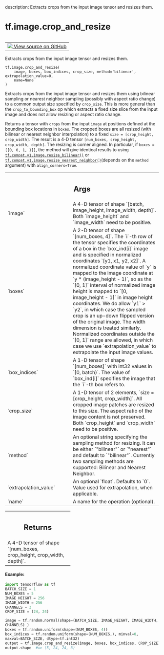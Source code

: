 description: Extracts crops from the input image tensor and resizes them.

<div itemscope itemtype="http://developers.google.com/ReferenceObject">
<meta itemprop="name" content="tf.image.crop_and_resize" />
<meta itemprop="path" content="Stable" />
</div>

# tf.image.crop_and_resize

<!-- Insert buttons and diff -->

<table class="tfo-notebook-buttons tfo-api nocontent" align="left">
<td>
  <a target="_blank" href="https://github.com/tensorflow/tensorflow/blob/r2.3/tensorflow/python/ops/image_ops_impl.py#L3985-L4066">
    <img src="https://www.tensorflow.org/images/GitHub-Mark-32px.png" />
    View source on GitHub
  </a>
</td>
</table>



Extracts crops from the input image tensor and resizes them.

<pre class="devsite-click-to-copy prettyprint lang-py tfo-signature-link">
<code>tf.image.crop_and_resize(
    image, boxes, box_indices, crop_size, method='bilinear', extrapolation_value=0,
    name=None
)
</code></pre>



<!-- Placeholder for "Used in" -->

Extracts crops from the input image tensor and resizes them using bilinear
sampling or nearest neighbor sampling (possibly with aspect ratio change) to a
common output size specified by `crop_size`. This is more general than the
`crop_to_bounding_box` op which extracts a fixed size slice from the input
image and does not allow resizing or aspect ratio change.

Returns a tensor with `crops` from the input `image` at positions defined at
the bounding box locations in `boxes`. The cropped boxes are all resized (with
bilinear or nearest neighbor interpolation) to a fixed
`size = [crop_height, crop_width]`. The result is a 4-D tensor
`[num_boxes, crop_height, crop_width, depth]`. The resizing is corner aligned.
In particular, if `boxes = [[0, 0, 1, 1]]`, the method will give identical
results to using <a href="../../tf/compat/v1/image/resize_bilinear.md"><code>tf.compat.v1.image.resize_bilinear()</code></a> or
<a href="../../tf/compat/v1/image/resize_nearest_neighbor.md"><code>tf.compat.v1.image.resize_nearest_neighbor()</code></a>(depends on the `method`
argument) with
`align_corners=True`.

<!-- Tabular view -->
 <table class="responsive fixed orange">
<colgroup><col width="214px"><col></colgroup>
<tr><th colspan="2"><h2 class="add-link">Args</h2></th></tr>

<tr>
<td>
`image`
</td>
<td>
A 4-D tensor of shape `[batch, image_height, image_width, depth]`.
Both `image_height` and `image_width` need to be positive.
</td>
</tr><tr>
<td>
`boxes`
</td>
<td>
A 2-D tensor of shape `[num_boxes, 4]`. The `i`-th row of the tensor
specifies the coordinates of a box in the `box_ind[i]` image and is
specified in normalized coordinates `[y1, x1, y2, x2]`. A normalized
coordinate value of `y` is mapped to the image coordinate at `y *
(image_height - 1)`, so as the `[0, 1]` interval of normalized image
height is mapped to `[0, image_height - 1]` in image height coordinates.
We do allow `y1` > `y2`, in which case the sampled crop is an up-down
flipped version of the original image. The width dimension is treated
similarly. Normalized coordinates outside the `[0, 1]` range are allowed,
in which case we use `extrapolation_value` to extrapolate the input image
values.
</td>
</tr><tr>
<td>
`box_indices`
</td>
<td>
A 1-D tensor of shape `[num_boxes]` with int32 values in `[0,
batch)`. The value of `box_ind[i]` specifies the image that the `i`-th box
refers to.
</td>
</tr><tr>
<td>
`crop_size`
</td>
<td>
A 1-D tensor of 2 elements, `size = [crop_height, crop_width]`.
All cropped image patches are resized to this size. The aspect ratio of
the image content is not preserved. Both `crop_height` and `crop_width`
need to be positive.
</td>
</tr><tr>
<td>
`method`
</td>
<td>
An optional string specifying the sampling method for resizing. It
can be either `"bilinear"` or `"nearest"` and default to `"bilinear"`.
Currently two sampling methods are supported: Bilinear and Nearest
Neighbor.
</td>
</tr><tr>
<td>
`extrapolation_value`
</td>
<td>
An optional `float`. Defaults to `0`. Value used for
extrapolation, when applicable.
</td>
</tr><tr>
<td>
`name`
</td>
<td>
A name for the operation (optional).
</td>
</tr>
</table>



<!-- Tabular view -->
 <table class="responsive fixed orange">
<colgroup><col width="214px"><col></colgroup>
<tr><th colspan="2"><h2 class="add-link">Returns</h2></th></tr>
<tr class="alt">
<td colspan="2">
A 4-D tensor of shape `[num_boxes, crop_height, crop_width, depth]`.
</td>
</tr>

</table>



#### Example:



```python
import tensorflow as tf
BATCH_SIZE = 1
NUM_BOXES = 5
IMAGE_HEIGHT = 256
IMAGE_WIDTH = 256
CHANNELS = 3
CROP_SIZE = (24, 24)

image = tf.random.normal(shape=(BATCH_SIZE, IMAGE_HEIGHT, IMAGE_WIDTH,
CHANNELS) )
boxes = tf.random.uniform(shape=(NUM_BOXES, 4))
box_indices = tf.random.uniform(shape=(NUM_BOXES,), minval=0,
maxval=BATCH_SIZE, dtype=tf.int32)
output = tf.image.crop_and_resize(image, boxes, box_indices, CROP_SIZE)
output.shape  #=> (5, 24, 24, 3)
```